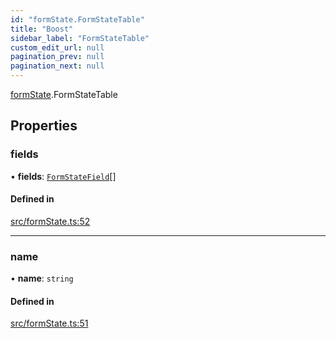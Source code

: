 ```yaml
---
id: "formState.FormStateTable"
title: "Boost"
sidebar_label: "FormStateTable"
custom_edit_url: null
pagination_prev: null
pagination_next: null
---
```


[formState](../namespaces/formState.md).FormStateTable

## Properties

### fields

• **fields**: [`FormStateField`](formState.FormStateField.md)[]

#### Defined in

[src/formState.ts:52](https://github.com/yolmio/boost/blob/5cada48/src/formState.ts#L52)

___

### name

• **name**: `string`

#### Defined in

[src/formState.ts:51](https://github.com/yolmio/boost/blob/5cada48/src/formState.ts#L51)
